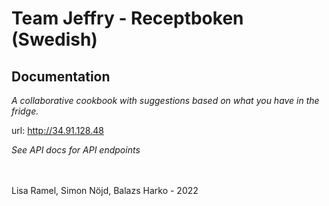 # Team Jeffry - Receptboken (Swedish)

## Documentation
*A collaborative cookbook with suggestions based on what you have in the fridge.*

url: http://34.91.128.48

*See API docs for API endpoints*

<br>
<br>
Lisa Ramel, Simon Nöjd, Balazs Harko - 2022
